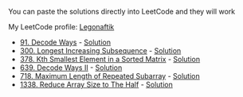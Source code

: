 You can paste the solutions directly into LeetCode and they will work

My LeetCode profile: [Legonaftik](https://leetcode.com/Legonaftik)

* [91. Decode Ways](https://leetcode.com/problems/decode-ways/) - [Solution](https://github.com/Legonaftik/LeetCode-Swift/blob/main/Solutions/91.swift)
* [300. Longest Increasing Subsequence](https://leetcode.com/problems/longest-increasing-subsequence/) - [Solution](https://github.com/Legonaftik/LeetCode-Swift/blob/main/Solutions/300.swift)
* [378. Kth Smallest Element in a Sorted Matrix](https://leetcode.com/problems/kth-smallest-element-in-a-sorted-matrix/) - [Solution](https://github.com/Legonaftik/LeetCode-Swift/blob/main/Solutions/378.swift)
* [639. Decode Ways II](https://leetcode.com/problems/decode-ways-ii/) - [Solution](https://github.com/Legonaftik/LeetCode-Swift/blob/main/Solutions/639.swift)
* [718. Maximum Length of Repeated Subarray](https://leetcode.com/problems/maximum-length-of-repeated-subarray/) - [Solution](https://github.com/Legonaftik/LeetCode-Swift/blob/main/Solutions/718.swift)
* [1338. Reduce Array Size to The Half](https://leetcode.com/problems/reduce-array-size-to-the-half/) - [Solution](https://github.com/Legonaftik/LeetCode-Swift/blob/main/Solutions/1338.swift)